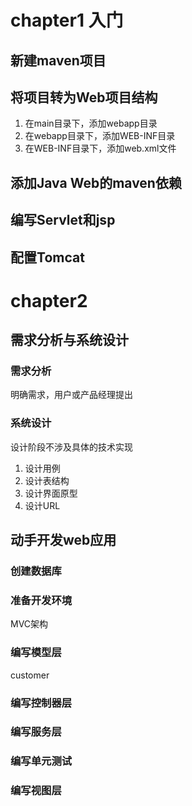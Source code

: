 # chapter1 入门
## 新建maven项目

## 将项目转为Web项目结构
1. 在main目录下，添加webapp目录
2. 在webapp目录下，添加WEB-INF目录
3. 在WEB-INF目录下，添加web.xml文件

## 添加Java Web的maven依赖
## 编写Servlet和jsp
## 配置Tomcat

# chapter2 
## 需求分析与系统设计
### 需求分析
明确需求，用户或产品经理提出
### 系统设计
设计阶段不涉及具体的技术实现 
1. 设计用例
2. 设计表结构
3. 设计界面原型
4. 设计URL

## 动手开发web应用
### 创建数据库
### 准备开发环境
MVC架构
### 编写模型层
customer
### 编写控制器层
### 编写服务层
### 编写单元测试
### 编写视图层

